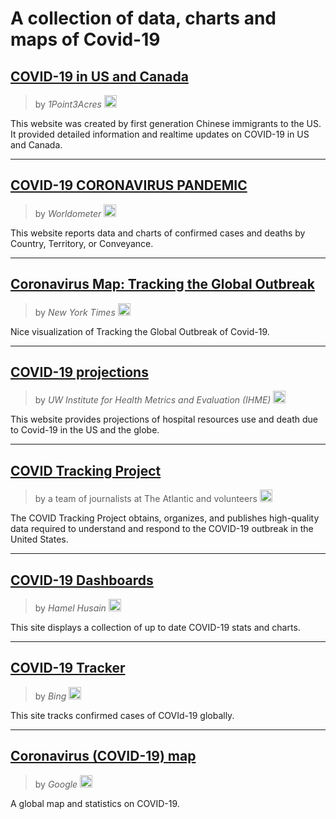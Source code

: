 # A collection of data, charts and maps of Covid-19

## [COVID-19 in US and Canada](https://coronavirus.1point3acres.com/en)

> by _1Point3Acres_  <img src="https://pbs.twimg.com/profile_images/1236417800891060225/WPYFi-8N_400x400.jpg" alt="icon" width="20"/>  

This website was created by first generation Chinese immigrants to the US. It provided detailed information and realtime updates on COVID-19 in US and Canada.
***
## [COVID-19 CORONAVIRUS PANDEMIC](https://www.worldometers.info/coronavirus/)
> by _Worldometer_  <img src="https://www.worldometers.info/favicon/favicon.ico" alt="icon" width="20"/>  

This website reports data and charts of confirmed cases and deaths by Country, Territory, or Conveyance.
***
## [Coronavirus Map: Tracking the Global Outbreak](https://www.nytimes.com/interactive/2020/world/coronavirus-maps.html)
> by _New York Times_ <img src="http://www.iconarchive.com/download/i75988/martz90/circle-addon1/new-york-times.ico" alt="icon" width="20" />

Nice visualization of Tracking the Global Outbreak of Covid-19. 
***
## [COVID-19 projections](https://covid19.healthdata.org/united-states-of-america)
> by _UW Institute for Health Metrics and Evaluation (IHME)_ <img src="http://www.healthdata.org/sites/default/files/favicon_0.ico" alt="icon" width="20" />

This website provides projections of hospital resources use and death due to Covid-19 in the US and the globe.
***
## [COVID Tracking Project](https://covidtracking.com/)
> by a team of journalists at The Atlantic and volunteers <img src="https://covidtracking.com/icons/icon-48x48.png" alt="icon" width="20" />

The COVID Tracking Project obtains, organizes, and publishes high-quality data required to understand and respond to the COVID-19 outbreak in the United States. 
***
## [COVID-19 Dashboards](https://covid19dashboards.com/)  
> by _Hamel Husain_ <img src="https://covid19dashboards.com/images/favicon.ico" alt="icon" width="20" />

This site displays a collection of up to date COVID-19 stats and charts.
***
## [COVID-19 Tracker](https://bing.com/covid)  
> by _Bing_ <img src="https://bing.com/covid/static/images/bing_favicon.30cb9538f76addf1fde1dbe5ae505813.ico" alt="icon" width="20" />

This site tracks confirmed cases of COVId-19 globally.

***
## [Coronavirus (COVID-19) map](https://www.google.com/covid19-map/)
> by _Google_ <img src="http://icons.iconarchive.com/icons/papirus-team/papirus-apps/32/google-icon.png" alt="icon" width="20" />

A global map and statistics on COVID-19.




